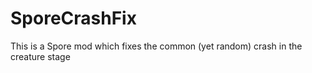 # SporeCrashFix
This is a Spore mod which fixes the common (yet random) crash in the creature stage
